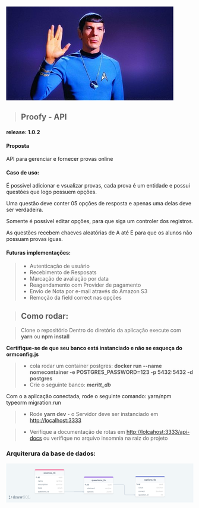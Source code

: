 ![Saudações!](./assets/brabo.jpg)

> ## Proofy - API

#### release: 1.0.2

#### Proposta
<p> API para gerenciar e fornecer provas online </p>

#### Caso de uso:
<p> É possivel adicionar e vsualizar provas, cada prova é um entidade e possui questões que logo possuem opções. </p>
<p> Uma questão deve conter 05 opções de resposta e apenas uma delas deve ser verdadeira. </p>
<p> Somente é possivel editar opções, para que siga um controler dos registros. </p>
<p> As questões recebem chaeves aleatórias de A até E para que os alunos não possuam provas iguas. </p>

#### Futuras implementações:
> - Autenticação de usuário
> - Recebimento de Resposats
> - Marcação de avaliação por data
> - Reagendamento com Provider de pagamento
> - Envio de Nota por e-mail através do Amazon S3
> - Remoção da field correct nas opções


> ## Como rodar:

> Clone o repositório
> Dentro do diretório da aplicação execute com **yarn** ou **npm install**

**Certifique-se de que seu banco está instanciado e não se esqueça do ormconfig.js**

> - cola rodar um container postgres:
**docker run --name nomecontainer  -e POSTGRES_PASSWORD=123 -p 5432:5432 -d postgres**
> - Crie o seguinte banco: ***meritt_db***

<p> Com o a aplicação conectada, rode o seguinte comando: yarn/npm typeorm migration:run</p>

> - Rode **yarn dev** - o Servidor deve ser instanciado em <http://localhost:3333>

> - Verifique a documentação de rotas em <http://lolcahost:3333/api-docs> ou verifique no arquivo insomnia na raiz do projeto

### Arquiterura da base de dados:
![Diagrama!](./assets/diagram.png)






